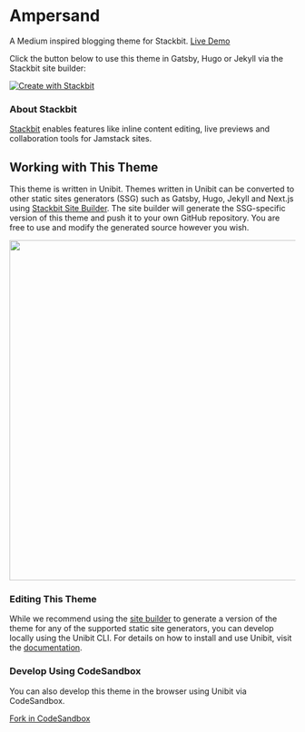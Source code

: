 # Ampersand


A Medium inspired blogging theme for Stackbit. [Live Demo](https://themes.stackbit.com/demos/ampersand)

Click the button below to use this theme in Gatsby, Hugo or Jekyll via the Stackbit site builder:

[![Create with Stackbit](https://assets.stackbit.com/badge/create-with-stackbit.svg)](https://app.stackbit.com/create?theme=https://github.com/stackbithq/stackbit-theme-ampersand)

### About Stackbit

[Stackbit](https://www.stackbit.com/) enables features like inline content editing, live previews and collaboration tools for Jamstack sites.

## Working with This Theme

This theme is written in Unibit. Themes written in Unibit can be converted to other static sites generators (SSG) such as Gatsby, Hugo, Jekyll and Next.js using [Stackbit Site Builder](https://app.stackbit.com/create?theme=https://github.com/stackbithq/stackbit-theme-ampersand). The site builder will generate the SSG-specific version of this theme and push it to your own GitHub repository. You are free to use and modify the generated source however you wish.

<img src="https://assets.stackbit.com/images/unibit-diagram.png" width="600" />

### Editing This Theme

While we recommend using the [site builder](https://app.stackbit.com/create?theme=https://github.com/stackbithq/stackbit-theme-ampersand) to generate a version of the theme for any of the supported static site generators, you can develop locally using the Unibit CLI.  For details on how to install and use Unibit, visit the [documentation](https://docs.stackbit.com/site-builder/unibit/).

### Develop Using CodeSandbox

You can also develop this theme in the browser using Unibit via CodeSandbox.

[Fork in CodeSandbox](https://codesandbox.io/s/github/stackbithq/stackbit-theme-ampersand)
